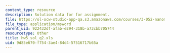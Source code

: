 ```yaml
---
content_type: resource
description: Solution data for for assignment.
file: https://ol-ocw-studio-app-qa.s3.amazonaws.com/courses/3-052-nanomechanics-of-materials-and-biomaterials-spring-2007/9d85e670f7543ae484d457516717b65a_hw5_sol_q2.xls
file_type: application/msword
parent_uid: 922432df-afab-e294-318b-a73cbb705744
resourcetype: Other
title: hw5_sol_q2.xls
uid: 9d85e670-f754-3ae4-84d4-57516717b65a
---
```

